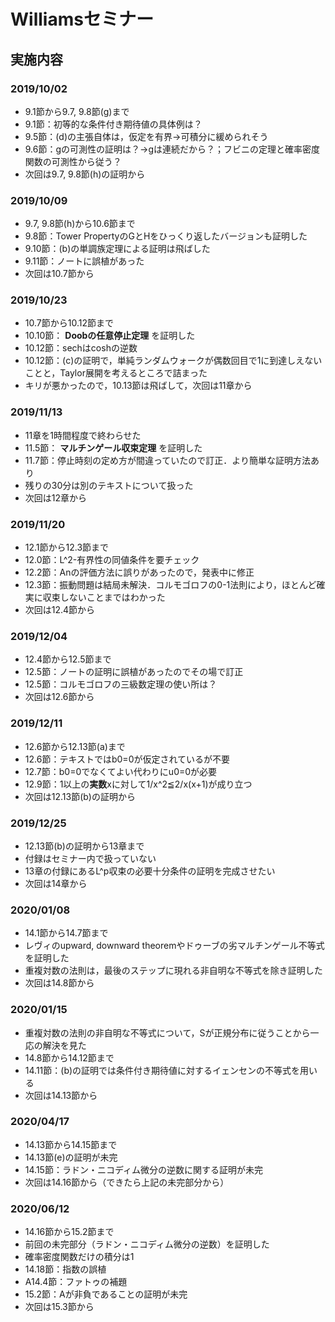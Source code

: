 # Williamsセミナー
## 実施内容
### 2019/10/02
- 9.1節から9.7, 9.8節(g)まで
- 9.1節：初等的な条件付き期待値の具体例は？
- 9.5節：(d)の主張自体は，仮定を有界→可積分に緩められそう
- 9.6節：gの可測性の証明は？→gは連続だから？；フビニの定理と確率密度関数の可測性から従う？
- 次回は9.7, 9.8節(h)の証明から
### 2019/10/09
- 9.7, 9.8節(h)から10.6節まで
- 9.8節：Tower PropertyのGとHをひっくり返したバージョンも証明した
- 9.10節：(b)の単調族定理による証明は飛ばした
- 9.11節：ノートに誤植があった
- 次回は10.7節から
### 2019/10/23
- 10.7節から10.12節まで
- 10.10節： **Doobの任意停止定理** を証明した
- 10.12節：sechはcoshの逆数
- 10.12節：(c)の証明で，単純ランダムウォークが偶数回目で1に到達しえないことと，Taylor展開を考えるところで詰まった
- キリが悪かったので，10.13節は飛ばして，次回は11章から
### 2019/11/13
- 11章を1時間程度で終わらせた
- 11.5節： **マルチンゲール収束定理** を証明した
- 11.7節：停止時刻の定め方が間違っていたので訂正．より簡単な証明方法あり
- 残りの30分は別のテキストについて扱った
- 次回は12章から
### 2019/11/20
- 12.1節から12.3節まで
- 12.0節：L^2-有界性の同値条件を要チェック
- 12.2節：Anの評価方法に誤りがあったので，発表中に修正
- 12.3節：振動問題は結局未解決．コルモゴロフの0-1法則により，ほとんど確実に収束しないことまではわかった
- 次回は12.4節から
### 2019/12/04
- 12.4節から12.5節まで
- 12.5節：ノートの証明に誤植があったのでその場で訂正
- 12.5節：コルモゴロフの三級数定理の使い所は？
- 次回は12.6節から
### 2019/12/11
- 12.6節から12.13節(a)まで
- 12.6節：テキストではb0=0が仮定されているが不要
- 12.7節：b0=0でなくてよい代わりにu0=0が必要
- 12.9節：1以上の**実数**xに対して1/x^2≦2/x(x+1)が成り立つ
- 次回は12.13節(b)の証明から
### 2019/12/25
- 12.13節(b)の証明から13章まで
- 付録はセミナー内で扱っていない
- 13章の付録にあるL^p収束の必要十分条件の証明を完成させたい
- 次回は14章から
### 2020/01/08
- 14.1節から14.7節まで
- レヴィのupward, downward theoremやドゥーブの劣マルチンゲール不等式を証明した
- 重複対数の法則は，最後のステップに現れる非自明な不等式を除き証明した
- 次回は14.8節から
### 2020/01/15
- 重複対数の法則の非自明な不等式について，Sが正規分布に従うことから一応の解決を見た
- 14.8節から14.12節まで
- 14.11節：(b)の証明では条件付き期待値に対するイェンセンの不等式を用いる
- 次回は14.13節から
### 2020/04/17
- 14.13節から14.15節まで
- 14.13節(e)の証明が未完
- 14.15節：ラドン・ニコディム微分の逆数に関する証明が未完
- 次回は14.16節から（できたら上記の未完部分から）
### 2020/06/12
- 14.16節から15.2節まで
- 前回の未完部分（ラドン・ニコディム微分の逆数）を証明した
- 確率密度関数だけの積分は1
- 14.18節：指数の誤植
- A14.4節：ファトゥの補題
- 15.2節：Aが非負であることの証明が未完
- 次回は15.3節から
